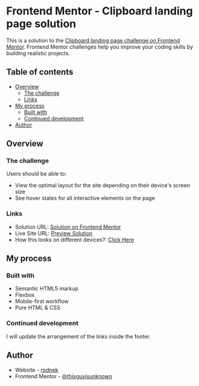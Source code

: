 # Frontend Mentor - Clipboard landing page solution

This is a solution to the [Clipboard landing page challenge on Frontend Mentor](https://www.frontendmentor.io/challenges/clipboard-landing-page-5cc9bccd6c4c91111378ecb9). Frontend Mentor challenges help you improve your coding skills by building realistic projects. 

## Table of contents

- [Overview](#overview)
  - [The challenge](#the-challenge)
  - [Links](#links)
- [My process](#my-process)
  - [Built with](#built-with)
  - [Continued development](#continued-development)
- [Author](#author)

## Overview

### The challenge

Users should be able to:

- View the optimal layout for the site depending on their device's screen size
- See hover states for all interactive elements on the page

### Links

- Solution URL: [Solution on Frontend Mentor](#)
- Live Site URL: [Preview Solution](https://thisguyisunknown.github.io/clipboard-landing-page-challenge)
- How this looks on different devices?: [Click Here](#)

## My process

### Built with

- Semantic HTML5 markup
- Flexbox
- Mobile-first workflow
- Pure HTML & CSS

### Continued development

I will update the arrangement of the links inside the footer.

## Author
- Website - [rpdnek](https://github.com/thisguyisunknown)
- Frontend Mentor - [@thisguyisunknown](https://www.frontendmentor.io/profile/thisguyisunknown)
